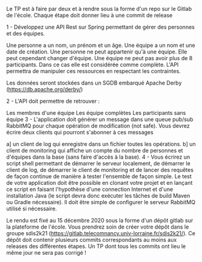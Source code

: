 Le TP est à faire par deux et à rendre sous la forme d'un repo sur le Gitlab de l'école. Chaque étape doit donner lieu à une commit de release

1 - Développez une API Rest sur Spring permettant de gérer des personnes et des équipes.

Une personne a un nom, un prénom et un âge.
Une équipe a un nom et une date de création.
Une personne ne peut appartenir qu'à une équipe. Elle peut cependant changer d'équipe.
Une équipe ne peut pas avoir plus de 8 participants. Dans ce cas elle est considérée comme complète.
L'API permettra de manipuler ces ressources en respectant les contraintes.

Les données seront stockées dans un SGDB embarqué Apache Derby (https://db.apache.org/derby/)

2 - L'API doit permettre de retrouver :

Les membres d'une équipe
Les équipe complètes
Les participants sans équipe
3 - L'application doit générer un message dans une queue pub/sub RabbitMQ pour chaque opération de modification (not safe). Vous devrez écrire deux clients qui pourront s'abonner à ces messages

a] un client de log qui enregistre dans un fichier toutes les opérations.
b] un client de monitoring qui affiche un compte du nombre de personnes et d'équipes dans la base (sans faire d'accès à la base).
4 - Vous écrirez un script shell permettant de démarrer le serveur localement, de démarrer le client de log, de démarrer le client de monitoring et de lancer des requêtes de façon continue de manière à tester l'ensemble de façon simple. Le test de votre application doit être possible en clonant votre projet et en lançant ce script en faisant l'hypothèse d'une connection Internet et d'une installation Java (le script devra donc exécuter les tâches de build Maven ou Gradle nécessaire). Il doit être simple de configurer le serveur RabbitMQ utilisé si nécessaire.

Le rendu est fixé au 15 décembre 2020 sous la forme d'un dépôt gitlab sur la plateforme de l'école. Vous prendrez soin de créer votre dépôt dans le groupe sdis2k21 (https://gitlab.telecomnancy.univ-lorraine.fr/sdis2k21/). Ce dépôt doit contenir plusieurs commits correspondants au moins aux releases des différentes étapes. Un TP dont tous les commits ont lieu le même jour ne sera pas corrigé !